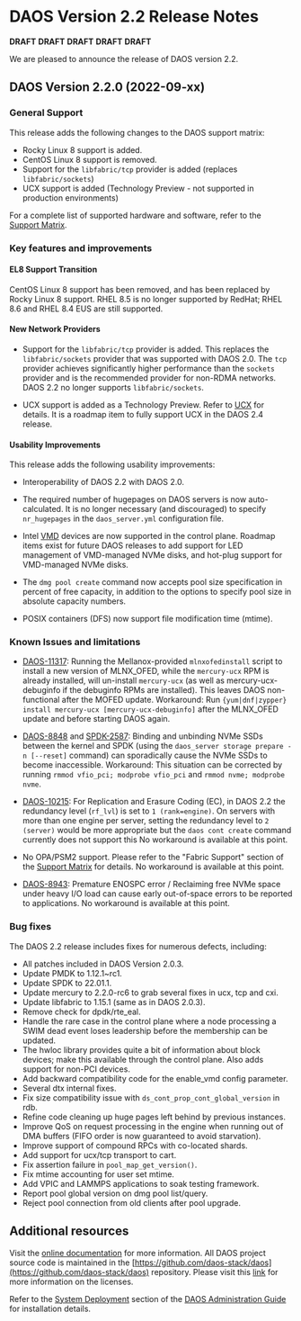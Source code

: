 # DAOS Version 2.2 Release Notes

**DRAFT** **DRAFT** **DRAFT** **DRAFT** **DRAFT**

We are pleased to announce the release of DAOS version 2.2.


## DAOS Version 2.2.0 (2022-09-xx)

### General Support

This release adds the following changes to the DAOS support matrix:

- Rocky Linux 8 support is added.
- CentOS Linux 8 support is removed.
- Support for the `libfabric/tcp` provider is added (replaces `libfabric/sockets`)
- UCX support is added (Technology Preview - not supported in production environments)

For a complete list of supported hardware and software, refer to the
[Support Matrix](https://docs.daos.io/v2.2/release/support_matrix/).

### Key features and improvements

#### EL8 Support Transition

CentOS Linux 8 support has been removed, and has been replaced by Rocky Linux 8 support.
RHEL 8.5 is no longer supported by RedHat; RHEL 8.6 and RHEL 8.4 EUS are still supported.

#### New Network Providers

- Support for the `libfabric/tcp` provider is added.
  This replaces the `libfabric/sockets` provider that was supported with DAOS 2.0.
  The `tcp` provider achieves significantly higher performance than the `sockets` provider
  and is the recommended provider for non-RDMA networks.
  DAOS 2.2 no longer supports `libfabric/sockets`.

- UCX support is added as a Technology Preview.
  Refer to [UCX](https://docs.daos.io/v2.2/admin/ucx/) for details.
  It is a roadmap item to fully support UCX in the DAOS 2.4 release.

#### Usability Improvements

This release adds the following usability improvements:

- Interoperability of DAOS 2.2 with DAOS 2.0.

- The required number of hugepages on DAOS servers is now auto-calculated.
  It is no longer necessary (and discouraged) to specify `nr_hugepages` in the
  `daos_server.yml` configuration file.

- Intel [VMD](https://docs.daos.io/v2.2/admin/vmd/) devices are now supported
  in the control plane. Roadmap items exist for future DAOS releases to add
  support for LED management of VMD-managed NVMe disks,
  and hot-plug support for VMD-managed NVMe disks.

- The `dmg pool create` command now accepts pool size specification in percent
  of free capacity, in addition to the options to specify pool size in absolute
  capacity numbers.

- POSIX containers (DFS) now support file modification time (mtime).

### Known Issues and limitations

- [DAOS-11317](https://daosio.atlassian.net/browse/DAOS-11317):
  Running the Mellanox-provided `mlnxofedinstall` script to install a new version of MLNX\_OFED,
  while the `mercury-ucx` RPM is already installed, will un-install `mercury-ucx`
  (as well as mercury-ucx-debuginfo if the debuginfo RPMs are installed).
  This leaves DAOS non-functional after the MOFED update.
  Workaround: Run `{yum|dnf|zypper} install mercury-ucx [mercury-ucx-debuginfo]`
  after the MLNX\_OFED update and before starting DAOS again.

- [DAOS-8848](https://daosio.atlassian.net/browse/DAOS-8848) and
  [SPDK-2587](https://github.com/spdk/spdk/issues/2587):
  Binding and unbinding NVMe SSDs between the kernel and SPDK (using the
  `daos_server storage prepare -n [--reset]` command) can sporadically cause
  the NVMe SSDs to become inaccessible.
  Workaround: This situation can be corrected by
  running `rmmod vfio_pci; modprobe vfio_pci` and `rmmod nvme; modprobe nvme`.

- [DAOS-10215](https://daosio.atlassian.net/browse/DAOS-10215):
  For Replication and Erasure Coding (EC), in DAOS 2.2 the redundancy level (`rf_lvl`)
  is set to `1 (rank=engine)`. On servers with more than one engine per server,
  setting the redundancy level to `2 (server)` would be more appropriate
  but the `daos cont create` command currently does not support this
  No workaround is available at this point.

- No OPA/PSM2 support.
  Please refer to the "Fabric Support" section of the
  [Support Matrix](https://docs.daos.io/v2.0/release/support_matrix/) for details.
  No workaround is available at this point.

- [DAOS-8943](https://daosio.atlassian.net/browse/DAOS-8943):
  Premature ENOSPC error / Reclaiming free NVMe space under heavy I/O load can cause early
  out-of-space errors to be reported to applications.
  No workaround is available at this point.

### Bug fixes

The DAOS 2.2 release includes fixes for numerous defects, including:

- All patches included in DAOS Version 2.0.3.
- Update PMDK to 1.12.1~rc1.
- Update SPDK to 22.01.1.
- Update mercury to 2.2.0-rc6 to grab several fixes in ucx, tcp and cxi.
- Update libfabric to 1.15.1 (same as in DAOS 2.0.3).
- Remove check for dpdk/rte\_eal.
- Handle the rare case in the control plane where a node processing a SWIM dead event
  loses leadership before the membership can be updated.
- The hwloc library provides quite a bit of information about block devices;
  make this available through the control plane. Also adds support for non-PCI devices.
- Add backward compatibility code for the enable\_vmd config parameter.
- Several dtx internal fixes.
- Fix size compatibility issue with `ds_cont_prop_cont_global_version` in rdb.
- Refine code cleaning up huge pages left behind by previous instances.
- Improve QoS on request processing in the engine when running out of DMA buffers
  (FIFO order is now guaranteed to avoid starvation).
- Improve support of compound RPCs with co-located shards.
- Add support for ucx/tcp transport to cart.
- Fix assertion failure in `pool_map_get_version()`.
- Fix mtime accounting for user set mtime.
- Add VPIC and LAMMPS applications to soak testing framework.
- Report pool global version on dmg pool list/query.
- Reject pool connection from old clients after pool upgrade.

## Additional resources

Visit the [online documentation](https://docs.daos.io/v2.2/) for more
information. All DAOS project source code is maintained in the
[https://github.com/daos-stack/daos](https://github.com/daos-stack/daos) repository.
Please visit this [link](https://github.com/daos-stack/daos/blob/release/2.2/LICENSE)
for more information on the licenses.

Refer to the [System Deployment](https://docs.daos.io/v2.2/admin/deployment/)
section of the [DAOS Administration Guide](https://docs.daos.io/v2.2/admin/hardware/)
for installation details.

